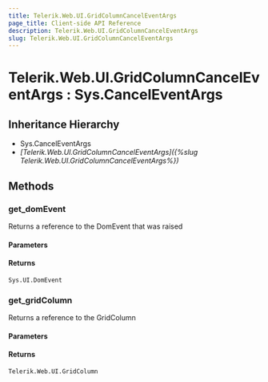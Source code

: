 ```yaml
---
title: Telerik.Web.UI.GridColumnCancelEventArgs
page_title: Client-side API Reference
description: Telerik.Web.UI.GridColumnCancelEventArgs
slug: Telerik.Web.UI.GridColumnCancelEventArgs
---
```


# Telerik.Web.UI.GridColumnCancelEventArgs : Sys.CancelEventArgs 

## Inheritance Hierarchy

* Sys.CancelEventArgs
* *[Telerik.Web.UI.GridColumnCancelEventArgs]({%slug Telerik.Web.UI.GridColumnCancelEventArgs%})*


## Methods

###  get_domEvent

Returns a reference to the DomEvent that was raised

#### Parameters

#### Returns

`Sys.UI.DomEvent` 

### get_gridColumn

Returns a reference to the GridColumn

#### Parameters

#### Returns

`Telerik.Web.UI.GridColumn` 



